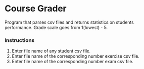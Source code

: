 # Course Grader
Program that parses csv files and returns statistics on students performance. Grade scale goes from 1(lowest) - 5.

### Instructions
1) Enter file name of any student csv file. 
2) Enter file name of the corresponding number exercise csv file.
3) Enter file name of the corresponding number exam csv file.



